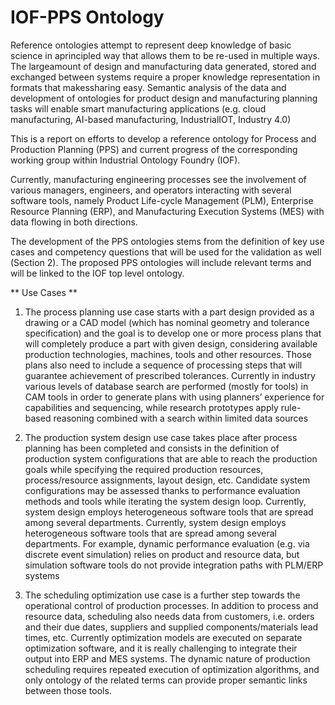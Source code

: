 # IOF-PPS Ontology

Reference ontologies attempt to represent deep knowledge of basic science in aprincipled  way that allows them  to be re-used  in multiple  ways. The largeamount of design and manufacturing data generated, stored and exchanged between systems require a proper knowledge representation in formats that makessharing easy.  Semantic analysis of the data and development of ontologies for product design and manufacturing planning tasks will enable smart manufacturing applications (e.g. cloud manufacturing, AI-based manufacturing, IndustrialIOT, Industry 4.0)

This is a report on efforts to develop a reference ontology for Process and Production Planning (PPS) and current progress of the corresponding working group within Industrial Ontology Foundry (IOF).

Currently, manufacturing engineering processes see the involvement of various managers, engineers, and operators interacting with several software tools, namely Product Life-cycle Management (PLM), Enterprise Resource Planning (ERP), and Manufacturing Execution Systems (MES) with data flowing in both directions.

The development of the PPS ontologies stems from the definition of key use cases and competency questions that will be used for the validation as well (Section 2). The proposed PPS ontologies will include relevant terms and will be linked to the IOF top level ontology.

** Use Cases **
1. The process planning use case starts with a part design provided as a drawing or a CAD model (which has nominal geometry and tolerance specification) and the goal is to develop one or more process plans that will completely produce a part with given design, considering available production technologies, machines, tools and other resources. Those plans also need to include a sequence of processing steps that will guarantee achievement of prescribed tolerances. Currently in industry various levels of database search are performed (mostly for tools) in CAM tools in order to generate plans with using planners’ experience for capabilities and sequencing, while research prototypes apply rule-based reasoning combined with a search within limited data sources 

2. The production system design use case takes place after process planning has been completed and consists in the definition of production system configurations that are able to reach the production goals while specifying the required production resources, process/resource assignments, layout design, etc. Candidate system configurations may be assessed thanks to performance evaluation methods and tools while iterating the system design loop. Currently, system design employs heterogeneous software tools that are spread among several departments. Currently, system design employs heterogeneous software tools that are spread among several departments. For example, dynamic performance evaluation (e.g. via discrete event simulation) relies on product and resource data, but simulation software tools do not provide integration paths with PLM/ERP systems

3. The scheduling optimization use case is a further step towards the operational control of production processes. In addition to process and resource data, scheduling also needs data from customers, i.e. orders and their due dates, suppliers and supplied components/materials lead times, etc. Currently optimization models are executed on separate optimization software, and it is really challenging to integrate their output into ERP and MES systems. The dynamic nature of production scheduling requires repeated execution of optimization algorithms, and only ontology of the related terms can provide proper semantic links between those tools.  

